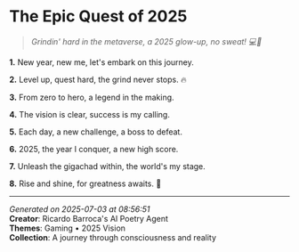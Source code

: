 # The Epic Quest of 2025

> *Grindin' hard in the metaverse, a 2025 glow-up, no sweat! 💻👾*

**1.** New year, new me, let's embark on this journey.


**2.** Level up, quest hard, the grind never stops. 🔥


**3.** From zero to hero, a legend in the making.


**4.** The vision is clear, success is my calling.


**5.** Each day, a new challenge, a boss to defeat.


**6.** 2025, the year I conquer, a new high score.


**7.** Unleash the gigachad within, the world's my stage.


**8.** Rise and shine, for greatness awaits. 🌟



---

*Generated on 2025-07-03 at 08:56:51*  
**Creator**: Ricardo Barroca's AI Poetry Agent  
**Themes**: Gaming • 2025 Vision  
**Collection**: A journey through consciousness and reality